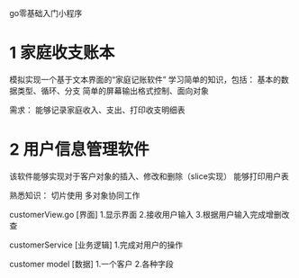 go零基础入门小程序

# 1 家庭收支账本
模拟实现一个基于文本界面的“家庭记账软件”
学习简单的知识，包括：
基本的数据类型、循环、分支
简单的屏幕输出格式控制、面向对象

需求：
能够记录家庭收入、支出、打印收支明细表

# 2 用户信息管理软件
该软件能够实现对于客户对象的插入、修改和删除（slice实现）
能够打印用户表

熟悉知识：
切片使用
多对象协同工作


customerView.go [界面]
1.显示界面
2.接收用户输入
3.根据用户输入完成增删改查

customerService [业务逻辑]
1.完成对用户的操作

customer model [数据]
1.一个客户
2.各种字段
